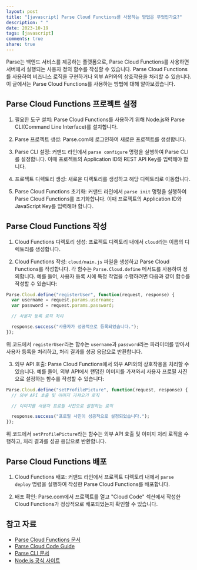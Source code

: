 ```yaml
---
layout: post
title: "[javascript] Parse Cloud Functions를 사용하는 방법은 무엇인가요?"
description: " "
date: 2023-10-19
tags: [javascript]
comments: true
share: true
---
```


Parse는 백엔드 서비스를 제공하는 플랫폼으로, Parse Cloud Functions를 사용하면 서버에서 실행되는 사용자 정의 함수를 작성할 수 있습니다. Parse Cloud Functions를 사용하여 비즈니스 로직을 구현하거나 외부 API와의 상호작용을 처리할 수 있습니다. 이 글에서는 Parse Cloud Functions를 사용하는 방법에 대해 알아보겠습니다.

## Parse Cloud Functions 프로젝트 설정

1. 필요한 도구 설치: Parse Cloud Functions를 사용하기 위해 Node.js와 Parse CLI(Command Line Interface)를 설치합니다.

2. Parse 프로젝트 생성: Parse.com에 로그인하여 새로운 프로젝트를 생성합니다.

3. Parse CLI 설정: 커맨드 라인에서 `parse configure` 명령을 실행하여 Parse CLI를 설정합니다. 이때 프로젝트의 Application ID와 REST API Key를 입력해야 합니다.

4. 프로젝트 디렉토리 생성: 새로운 디렉토리를 생성하고 해당 디렉토리로 이동합니다.

5. Parse Cloud Functions 초기화: 커맨드 라인에서 `parse init` 명령을 실행하여 Parse Cloud Functions를 초기화합니다. 이때 프로젝트의 Application ID와 JavaScript Key를 입력해야 합니다.

## Parse Cloud Functions 작성

1. Cloud Functions 디렉토리 생성: 프로젝트 디렉토리 내에서 `cloud`라는 이름의 디렉토리를 생성합니다.

2. Cloud Functions 작성: `cloud/main.js` 파일을 생성하고 Parse Cloud Functions를 작성합니다. 각 함수는 `Parse.Cloud.define` 메서드를 사용하여 정의합니다. 예를 들어, 사용자 등록 시에 특정 작업을 수행하려면 다음과 같이 함수를 작성할 수 있습니다:

```javascript
Parse.Cloud.define("registerUser", function(request, response) {
  var username = request.params.username;
  var password = request.params.password;

  // 사용자 등록 로직 처리

  response.success("사용자가 성공적으로 등록되었습니다.");
});
```

위 코드에서 `registerUser`라는 함수는 `username`과 `password`라는 파라미터를 받아서 사용자 등록을 처리하고, 처리 결과를 성공 응답으로 반환합니다.

3. 외부 API 호출: Parse Cloud Functions에서 외부 API와의 상호작용을 처리할 수 있습니다. 예를 들어, 외부 API에서 랜덤한 이미지를 가져와서 사용자 프로필 사진으로 설정하는 함수를 작성할 수 있습니다:

```javascript
Parse.Cloud.define("setProfilePicture", function(request, response) {
  // 외부 API 호출 및 이미지 가져오기 로직

  // 이미지를 사용자 프로필 사진으로 설정하는 로직

  response.success("프로필 사진이 성공적으로 설정되었습니다.");
});
```

위 코드에서 `setProfilePicture`라는 함수는 외부 API 호출 및 이미지 처리 로직을 수행하고, 처리 결과를 성공 응답으로 반환합니다.

## Parse Cloud Functions 배포

1. Cloud Functions 배포: 커맨드 라인에서 프로젝트 디렉토리 내에서 `parse deploy` 명령을 실행하여 작성한 Parse Cloud Functions를 배포합니다.

2. 배포 확인: Parse.com에서 프로젝트를 열고 "Cloud Code" 섹션에서 작성한 Cloud Functions가 정상적으로 배포되었는지 확인할 수 있습니다.

## 참고 자료

- [Parse Cloud Functions 문서](https://docs.parseplatform.org/cloudcode/guide/)
- [Parse Cloud Code Guide](https://parseplatform.org/cloudcode/guide/)
- [Parse CLI 문서](https://github.com/parse-community/parse-cli)
- [Node.js 공식 사이트](https://nodejs.org/)
